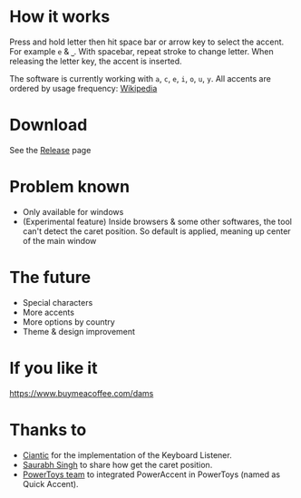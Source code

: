 # How it works
Press and hold letter then hit space bar or arrow key to select the accent. For example `e` & `⎵`. With spacebar, repeat stroke to change letter. When releasing the letter key, the accent is inserted.

The software is currently working with `a`, `c`, `e`, `i`, `o`, `u`, `y`.
All accents are ordered by usage frequency: [Wikipedia](https://fr.wikipedia.org/wiki/Fr%C3%A9quence_d%27apparition_des_lettres_en_fran%C3%A7ais)

# Download
See the [Release](https://github.com/leroyd/PowerAccent/releases) page

# Problem known
- Only available for windows
- (Experimental feature) Inside browsers & some other softwares, the tool can't detect the caret position. So default is applied, meaning up center of the main window

# The future
- Special characters
- More accents
- More options by country
- Theme & design improvement

# If you like it
https://www.buymeacoffee.com/dams

# Thanks to
- [Ciantic](https://gist.github.com/Ciantic/471698) for the implementation of the Keyboard Listener.
- [Saurabh Singh](https://www.codeproject.com/Articles/34520/Getting-Caret-Position-Inside-Any-Application) to share how get the caret position.
- [PowerToys team](https://github.com/microsoft/PowerToys) to integrated PowerAccent in PowerToys (named as Quick Accent).
